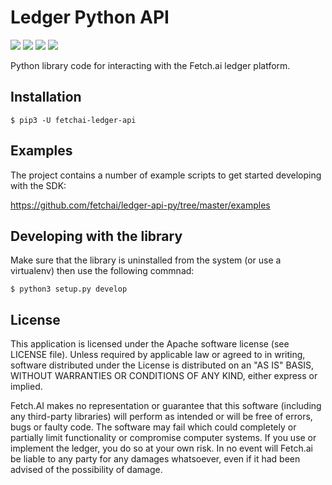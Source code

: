 # Ledger Python API
![](https://github.com/fetchai/ledger-api-py/workflows/CI/badge.svg)
![](https://img.shields.io/pypi/v/fetchai-ledger-api)
![](https://img.shields.io/github/release-date/fetchai/ledger-api-py)
![](https://img.shields.io/pypi/pyversions/fetchai-ledger-api)

Python library code for interacting with the Fetch.ai ledger platform.

## Installation

    $ pip3 -U fetchai-ledger-api

## Examples

The project contains a number of example scripts to get started developing with the SDK:

https://github.com/fetchai/ledger-api-py/tree/master/examples

## Developing with the library

Make sure that the library is uninstalled from the system (or use a virtualenv) then use the following commnad:

    $ python3 setup.py develop

## License

This application is licensed under the Apache software license (see LICENSE file). Unless required by
applicable law or agreed to in writing, software distributed under the License is distributed on an
"AS IS" BASIS, WITHOUT WARRANTIES OR CONDITIONS OF ANY KIND, either express or implied.

Fetch.AI makes no representation or guarantee that this software (including any third-party libraries)
will perform as intended or will be free of errors, bugs or faulty code. The software may fail which
could completely or partially limit functionality or compromise computer systems. If you use or
implement the ledger, you do so at your own risk. In no event will Fetch.ai be liable to any party
for any damages whatsoever, even if it had been advised of the possibility of damage.